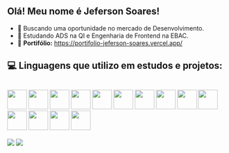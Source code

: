## Olá! Meu nome é Jeferson Soares!


- 🔭 Buscando uma oportunidade no mercado de Desenvolvimento.
- 🌱 Estudando ADS na QI e Engenharia de Frontend na EBAC.
- 🔗 <b>Portifólio:</b> <a>https://portifolio-jeferson-soares.vercel.app/</a>

## 💻 Linguagens que utilizo em estudos e projetos:
<div style="display: inline-block"><br>
  <img src="https://cdn.jsdelivr.net/gh/devicons/devicon/icons/javascript/javascript-original.svg" height="45"/>
  <img src="https://cdn.jsdelivr.net/gh/devicons/devicon/icons/typescript/typescript-original.svg" height="45"/>
  <img src="https://cdn.jsdelivr.net/gh/devicons/devicon/icons/html5/html5-original.svg" height="45"/>
  <img src="https://cdn.jsdelivr.net/gh/devicons/devicon/icons/css3/css3-original.svg" height="45"/>
  <img src="https://cdn.jsdelivr.net/gh/devicons/devicon@latest/icons/sass/sass-original.svg" height="45"/>
  <img src="https://cdn.jsdelivr.net/gh/devicons/devicon@latest/icons/bootstrap/bootstrap-original.svg" height="45"/>
  <img src="https://cdn.jsdelivr.net/gh/devicons/devicon@latest/icons/vitejs/vitejs-original.svg" height="45"/>
  <img src="https://cdn.jsdelivr.net/gh/devicons/devicon@latest/icons/jquery/jquery-original.svg" height="45"/>
  <img src="https://cdn.jsdelivr.net/gh/devicons/devicon/icons/react/react-original.svg" height="45"/>
  <img src="https://cdn.jsdelivr.net/gh/devicons/devicon@latest/icons/angular/angular-original.svg" height="45"/>
  <img src="https://cdn.jsdelivr.net/gh/devicons/devicon/icons/nodejs/nodejs-original.svg" height="45"/>   
  <img src="https://cdn.jsdelivr.net/gh/devicons/devicon/icons/mongodb/mongodb-original.svg" height="45"/>
  <img src="https://cdn.jsdelivr.net/gh/devicons/devicon@latest/icons/gulp/gulp-plain.svg" height="45"/>
  <img src="https://cdn.jsdelivr.net/gh/devicons/devicon@latest/icons/grunt/grunt-original.svg" height="45"/>
  <br><br>
</div>

<div>
<img src="https://github-readme-stats.vercel.app/api?username=jef-sorridente&show_icons=true&include_all_commits=true&count_private=true&theme=dark" />
<img src="https://github-readme-stats.vercel.app/api/top-langs/?username=jef-sorridente&layout=compact&langs_count=7&theme=dark" />
  
</div>

